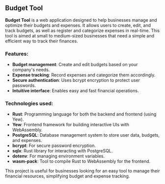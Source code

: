 ## Budget Tool

**Budget Tool** is a web application designed to help businesses manage and optimize their budgets and expenses. It allows users to create, edit, and track budgets, as well as register and categorize expenses in real-time. This tool is aimed at small to medium-sized businesses that need a simple and efficient way to track their finances.

### Features:
- **Budget management**: Create and edit budgets based on your company's needs.
- **Expense tracking**: Record expenses and categorize them accordingly.
- **Secure authentication**: Uses bcrypt encryption to protect user passwords.
- **Intuitive interface**: Enables easy and fast financial operations.

### Technologies used:
- **Rust**: Programming language for both the backend and frontend (using Yew).
- **Yew**: Frontend framework for building interactive UIs with WebAssembly.
- **PostgreSQL**: Database management system to store user data, budgets, and expenses.
- **bcrypt**: For secure password encryption.
- **sqlx**: Rust library for interacting with PostgreSQL.
- **dotenv**: For managing environment variables.
- **wasm-pack**: Tool to compile Rust to WebAssembly for the frontend.

This project is useful for businesses looking for an easy tool to manage their financial resources, simplifying budget and expense tracking.
